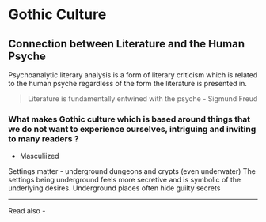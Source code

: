 # Gothic Culture

## Connection between Literature and the Human Psyche

Psychoanalytic literary analysis is a form of literary criticism which is related to the human psyche regardless of the form the literature is presented in.

> Literature is fundamentally entwined with the psyche
\- Sigmund Freud





### What makes Gothic culture which is based around things that we do not want to experience ourselves, intriguing and inviting to many readers ?

- Masculiized 

Settings matter - underground dungeons and crypts (even underwater)
The settings being underground feels more secretive and is symbolic of the underlying desires.
Underground places often hide guilty secrets






---
Read also - 
